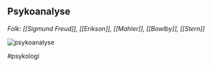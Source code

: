 ## Psykoanalyse
*Folk: [[Sigmund Freud]], [[Erikson]], [[Mahler]], [[Bowlby]], [[Stern]]*


![psykoanalyse](Psykoanalyse.jpg)

#psykologi